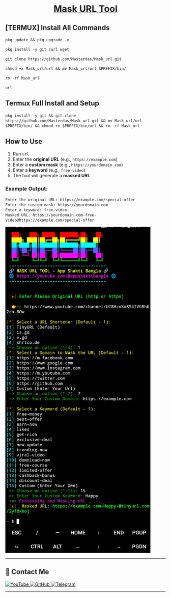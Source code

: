 <h1 align="center"><u>Mask URL Tool</u></h1>

## [TERMUX] Install All Commands  

```
pkg update && pkg upgrade -y
```
```
pkg install -y git curl wget
```
```
git clone https://github.com/Masterdas/Mask_url.git
```
```
chmod +x Mask_url/url && mv Mask_url/url $PREFIX/bin/
```
```
rm -rf Mask_url
```
```
url
```


## Termux Full Install and Setup  
```
pkg install -y git && git clone https://github.com/Masterdas/Mask_url.git && mv Mask_url/url $PREFIX/bin/ && chmod +x $PREFIX/bin/url && rm -rf Mask_url
```

## How to Use  
1. Run `url`  
2. Enter the **original URL** (e.g., `https://example.com`)  
3. Enter a **custom mask** (e.g., `https://yourdomain.com`)  
4. Enter a **keyword** (e.g., `free-video`)  
5. The tool will generate a **masked URL**  

### **Example Output:**  
```
Enter the original URL: https://example.com/special-offer  
Enter the custom mask: https://yourdomain.com  
Enter a keyword: free-video  
Masked URL: https://yourdomain.com-free-video@https://example.com/special-offer  
```


![Mask URL Tool](https://raw.githubusercontent.com/Mouse99-tech/Photo/refs/heads/main/Screenshot_2025_0302_084555.jpg)

---

## 📌 Contact Me  

<a href="https://www.youtube.com/channel/UC8HzoXx8S4IVGRh62zb-8Ow">
  <img src="https://img.shields.io/badge/YouTube-FF0000?style=for-the-badge&logo=youtube&logoColor=white" alt="YouTube">
</a>  

<a href="https://github.com/Masterdas?tab=repositories">
  <img src="https://img.shields.io/badge/GitHub-000000?style=for-the-badge&logo=github&logoColor=white" alt="GitHub">
</a>  

<a href="https://t.me/masterdas000">
  <img src="https://img.shields.io/badge/Telegram-26A5E4?style=for-the-badge&logo=telegram&logoColor=white" alt="Telegram">
</a>  

---
